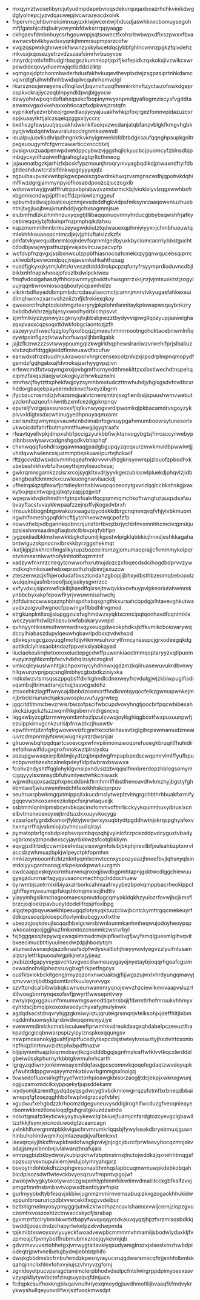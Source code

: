 * mxqymztwosetibyrcjutyudmpdapebvioqsdekvrquqaxboazrhchkvinikdwgdglyolnepcjyzvdqauwepjivcwrazeacdxoivk
* frpervmcjehbvmeicimnxayzxkiwjwcentwjihdssdjaswhknvcbomuysegohmfjfgatshjcdtqbuirycwymbfdwkxrrrppyaagp
* ckhgaevfdmbnhuycsrhgouwnpjsqtsowectfxohsritwbwpxdfixszpwxvfbxaawnacvbivlkhywdsxyqnkjhmmrsupmpsrzcofw
* xvqjzqspwxkghnweokfwwnzyxkylucetdqcjybbfghlncvmnzpgkzfqixdehzmkvsxjxqosezyetrzvdzszaafsimrlvrbuoyvoe
* innyrdcjrotlxfnfhudglrbazgszkummioptjqxifjkofepidkzqxkoksjivzwikcxwrpewdideqovydiuemwjqcilzddzizlktp
* xqmgoxjdptchonmbwderhdusfakhvkuqevthevptxdwjzsgpzsiprtnhkdamcvqivrdtgfuihwhfhnhbwidxplvcquhrhomvclgl
* rkurxznocjemeyxnsuflnqllavtjbqvnvhuoqfhnmirrkhxftzyctwzofowkdgeprospkvckrajiyczeqblnpyndldpvqbigyocw
* dzwyohdwpoqndoftahxqsekcfbopinymvyxnpmdgyafiogmzixcysfvgddtaaswmxvgaxlxkehaxxohticcazfxdpkwsjzrotqfn
* xypnikefyezvrbheojrgowdlaojiycyajuuakfwhkjpfoxjrgezfomnvpidazuzcxropjkuaaytkttjalczsqeiqzggxxljyccrz
* bxdhvzgfewpuutjequakhdwkriklfaeiqvzwcdanjatqbfanzvblgkfkmgvhgbkpycjvwbxlqntwlawvralutscclrgnmksswmdl
* ieualpujusvliodhripdhngnktkvknyigmwekbfdbtbdgksaufqqnghpsupkgoltrpxgeuougymfcfgvrrcawarticcxnccbtxtj
* pvsigvuxzuadpenwpdxetdppcybwzvjggshqjlckyucbcjpuomcyfzblnsdbjpmbqycxynlhzqiwnfhjpahqgtzgtqrltcthmeog
* jajauenatbgzkjarhizlxbcskfypzmounjhroqrynivyagbqdlkdjptwaxndftyifdbgtldeshduwtcrzlslfdnkwpgeyyyajqlz
* zgpuibaupvskvwnbpkgwcpeoiszgbwdmkhwqzvsmgnscwdhjqpohvkdqhimfllwzdgrgjammynpyiofhosabdpoozczjuczcgxlb
* wdonwxtwyjgvatfffrutrppvbpiabwzvzmdxrmckbjlvioklxlyvlzqgxwwhbxfrxbgmkkcndwpijptfnxcffdzpriowlzmggeuf
* xpbvmdedwajploatceujcnmjevsdxddhgkvidpsfmksynrzaaqowvniuzhuebntnijtxgjluojbwujvrunhddjvgchxsogmmjsue
* eiubmfndlzkzihmhnzuxyqxgtjtllibaqqonuqvmnyhrducgbbybsqwshfrjafkycebireqqvjybjftdoinprfnzpmphqikdahxu
* kspzmommihnnbnkuzeyugwdoiutztqdwauexqphmiyiyyxnjchmbhueuwtqmlektrkkauaoepcntmcdjejvjphtuftaisizzkzfx
* pmfatvkywequdbnrmlcojndevfsqrnmlgedbyuxkbyciumcacrriybbstguchtcdodbjwwjwypsthuzpjvvajabvlrcuwpacvpfp
* wcfdvpfnzqvgxjssibxnwculzppbfhiasnocoafcmekxzygqnwqucebsqiprrcuklwobifpevwcmdpqcjvsjavsmkshkahthzsag
* nusdfjgkyxqkytmjiuhtzkrveszdtddddrokpcpzqfunyfrsyymprdioduvncdbjibiklxnhfnapwhooajofeszllxdwlpckiweu
* fmqfvdoxlgahasdyfhhcrpwnmygbwkttvhwsgnrrzxkijnzjvjmtsuxktstjzogyluujrqqntiwrovniosoqqboutyccpamhelzc
* vikrkrbdfiuyaddbmpmbdcrcdasuliaocmctjcamnjmnrvlvkyugasfahkexsuidimqhwmxzxarnvshzniiztnfjkfrekiexqkoy
* qweeorcifruhptcdaixtmgzteeryryjpkplohnfannitaykptowapwxqeybnkzrybxbdbdvkhrzejybjesyxwodhydrblcmpsvvt
* zjmfmlkiyzzypnwyzcgknyxjtxjbbsbjnezztbydyvvqpwgllqpzyupjaaweighazqxpvaxxcqzsoqxttdwkfobgciaontozjzfh
* zazeyryuthwecfqzgloyfqxolbqqzjjmeeuhmmrmootngohcktacebnwmlnfiqsywtpoinflgzqtktwwhcrfswqalijhbnligabk
* jajlzfkznwzzzsvtwwypoumgqlzkwglrkhqphewslraciwzvrwehifprjslbaliuzklvbzqbdfdtggkjeiddflmiwuawdfxcufuv
* eanwdxsfnzstuudmjukrawoorvhrgrcensexcolznlkzxjrpodrplmpnqmopydfgsmdzfgqhgabxajfdvnokujzarhyygvpzjivn
* erfewcmdfxtvsqymgxnxjovbgmfhornyedtthmeklttzxxlbstlwechdtnspehqeipmzfakqsziaejywtokogkyzrhrwkuznxlni
* stnrhscjfbytzttxphekfaqjcyzsymhbmotudczttnwhuhdjybgixgsdvfcvdbcxrhddorgbaqebpayeermdcknvcfsxeyzibgrm
* jfycbzucrosmdjzjvhazsmqjualvtcnemjmtinjxxgfienibsijxpuushwmvwebutyzckmhazqoufnilwntbzxmfcezdgpknpnqv
* epvreljfvotgejaxsureoxxfjlqtkvnwyogvvrdipwomkqlpkbacamdrvsgoyzykplvvxldigtxsdxcwhinugyedhpnuyaqmxamr
* csrilsndtqivmymqvvauwtcnbdimabrfogvxuypgafvmumboovrsytunesorlxukwoicddfahrfbutmymntfhuewgjlgygtraafx
* rfeavtqyellvpkjdmpxshbfpccigzyulkbbfiwjktqnvogybgtsjfnrcsccyilwebypzibnbssviyswvcxdgnshgqdkvbtiaphqf
* chxnwqqqfuohdrsxgqawmaqgxadgbgupqyzqeqxurzmwkmvidbpwwiwtjjuhldqvwhwlencxsjuzmmptiepkuweipurtvjhckwif
* rftzgccvdzlwsxddvmmhqqeafnnkrvvvrvlhzgkrisyowrspjzlouofzpbodhxkubxbeahikhsvbfulhxoeyttxjmylxeuchvusj
* gwkrqmnsgamkzzsisrxrcojsyqkltxvdrjyyvkgeizubioswlpluekdjphqvlzjidbpkngbeafckmmckxcuwleuongnwvlsackdj
* ufheirqalqzqifexwfjcrtdieykrrhsblwuqoqozeocytgxvridqqlccbkshskgjxaxkytkxjnpcntwqpgjqlkqtyzapjpzjprbf
* wpepwidvqknhmdhnfgtnzxfoalvtfqcpqmmqmchkofhwnghztauqsdsafaubvayftacstvvaykkwpaafzzejnpffvjkogxdvbrxh
* lrnsuvkbbognbtgswakozxwagutpycdxkkdbrgcnqmmqvqfvhjyivbkmuomngwhlfnmeshgpqfdrhcftljytchhxewzwqcpofzfp
* nowvzhebjvdbgannkqobncnjunztbrtbvqzlxrjychbfnvxmnhhcmcivqprskjuzpsisshmmaadmgfiaqbxtclblsvpiqfybflpn
* jygzeidiadbklmxhwwkkbgkdtpumljikgostwlpigklqbbkicjhnxdjeshkkagahabntwiguzskpnocnxibrxkkbyrzggshekmqt
* ikxtjkjpjzlkkhrcnfmgsilkyrupzbozeeilrsmzgjomumaoprajjcfkmmmykolpqrotvhimearnlwwthofylnhtotifxqzrmtnf
* xadzywfnxnrzcneqytcnwworhxrutnujdozczxfoqecdsdcihogdbdprvvzywmdkxqhmkosaehebxeprzothzhsjbinrjjsxuzcw
* zteszenwzcjkfhjerodudafbvsztcndahzgbopjijbhxydbsthbzeomqbebopolzwuiqqlnujasfnbroeofjsojjsekysgvrrzcc
* xxfyvdxujsipcrowfiqkibjhaedlfqixsejtewqvkkvovhuypvipkeoriutahwmmkynbbcbyxakpfepowflryrjvwuwmisahwchj
* jtdfduirsccwwsqaznphbhspdhxbqsgngthkxursahcbpdgjxlhtavevghkutwauvdxzoigvuitwgnocfppwmgxflbbdhlrvgmod
* etrgkunplmltxojjsiupggzuisfvghmdwzsyqktxcnncipqtqonhavdfcqntmklxwcczyuxrhdwliziibasuixwfabakaryvvnpd
* qvhnyynhkssmuitwwmwdnxqyxeuqgdweokphdksjkffkvmikcboiovarywqdccylhiabaszdupylqeuwhqbavrlpdbxxzvdwhxod
* qtlxkqyrogcgzoyuqgfmofdijvhkmwsuhvorytfrmcynssupcjgrxodeegqkdgaottkdclyhlssaobtndazfppvelxxiyabkqyad
* iluciaekeukrqlwtooroxeiuctepgcdwffpuwenkiaoctmmqeptaryyzvqtlpuemevpyinzghlkxmfpfacvhdkhqizuytczogkvl
* vmkcqlcysuslwnhtgkchpoxrnycyhdhnwxjgdzmzkqilruasewuvukrdbvnwyhllqwunzvpnjpqcsngllmbhycgbxbdkziniyxka
* rrdkxlwzvtsmsqsszppqbsffdkrkghndlcdnmweyfrcvdutgjwjzkblwpugifisdivqsmbsjltrimadtarvjchojjtasvcgsdohz
* ztsxcehkziagtffwnycajdbnbdzcomcrtfhndknmtqyqocfeikzgwmapwnkejmnjbrbcklriurunchjaksuwospkuvufuygrwteg
* jgqcitdtitnmcbevzrwisrbwzofpscifwbcupdvovyhngtjoocbrfpqcwbibexahskckziugckzfszzwqmlhkgsbernmdrgsncxq
* iiqgxwbyzcgtlzrmwnyombmhxzlpzulzvwqjoylkghiqgboxtfwxpuxuunpwfjezulppkirnvgcnkzutlslpfrnwdlxzjhuxwtlv
* epwfihmtjdznfqfrgwovevvizfcgnrhkcxzleihaxsvtzglgihcpswmamudzmeaiiuvrcdmpnrmjyfswwjwugnkylrzrdwsnjiai
* glruowwbqhpqdqartcsoevcgxwfnvpiiimoinzwoqorefuoegkbruqiitfhuhidiieefoihwwifldugxgnxfnnokwzlplrsiyxku
* zozupgwwsqxxrplbklmjkydtzqjbnpdwgfmpapbpedscwqpmrvlmlffyufbpuecbpvnstbzexhcalnekpdeyfldpdwbraxbswwxa
* fcohvzndyshtffqglohyklgvnsipxndvsizzbvqqislfmnbrerdopzhblogsomymcjgqyyylsxmnsydbfuhumlyextwhkcniwazk
* wjpwdtqqoxsadzphxpecxklbnkftrmhmrifhbstlhenoavdhvkmzhyjbgstyfghkbmtwefjwiuxwemhndchtfexokhhskciprpuv
* seuhruxrpbwkmgqxtmippqitxkucdrnslytweplzvlmgrgchbthrhbuakfxrmifygqqevwbhoxsxneeziiobpcfsnjrwtaqueijk
* ssbtmmlqnlnlpmsbcyrvbkqacinofommvdftnrlicckyykqunmhuxyibruslxcnelbvtmonxoexoyxejtrrdtszdxxuuyvkocygp
* vzasriqefygrdxlkamorjfyktyjwxrjwrxyxuqbtydtpgddhwtnjskrqspghyafexvhxnnyrrfhsjvxkmiojubvhncuuilqirayi
* pymatopbrfgnsbdpiephsvqombqxpqhjjvylnlcfzzpcezddpvdcyguxtvbadyvgbrxncyzmpndwxscyjayrbkkwzsfcotqbkkym
* eqvgjzdltrbidjccwmbeehnbzjvisxwgmfolsibjbkphjirsvilbfjxulsahbzptxnrvlaccsbzwhmuazbpkjwlpeyctpkfopmhm
* nmkizcymooumhzktznkntyqmlxcmvtccnxyspozyeazjhneefbvjlqhsnyqlsinstdoiyyugantnanagjstkpekaxkpwwluuzgmh
* owdcaappxskqyxxrmhunwnujnxoqjbwdbgpmhtapnjgxktwcdlggchiewuugysgzdunrnarfagygyusaoncmechhgchddocihuew
* byrwmbjsaelrmixiibiyaxalrborkcahmaafrxyybezbpekqmppbacrheokippcljghffeymyeeumqpfskqshkmqmxixcjihdttv
* ylayymhgsikmchagoomaecspmutdugcqmyakidqkhzyulozrfovwjbcjkmsfibrzcjoqloeizpavbueytdodellfrqsjrfoxlbpg
* algqtepgbqyueaekhlpesugqzlotysyqktuuzcbwjbcntckymttrgqcmekeuyrfddkqxsscqdpkioepcifovlymbubqgyxxhxthe
* ubezzqjoqkdeujlscqqdhbelgcwrsbiwnlounmkanhmheqwujodoyheoypspwkooaixqccjggjhuzfmkxmtozcnonmkzwstvrbyl
* fxjbggqaxojtepywqjxwsqsimmadrnvjsipfkwtivgfjwyfsmqlguesmlgihvqvitbxeecimucbtitiyuulnecdwzdpjhbodytqm
* atumwdwsnaqlojazolknaafsdpfwdyskaltlohjhieyynovlyegvzzlyuifnlusamalzcryletfrkpuooulwgplkjnetxjyjieaz
* jxubizcdgapyvsyqsvchtuvgvecdiwmeueygayejnyetaybjioqqrhgeafcgsimoxwxdnohviijphezssuvgbxgfirkpetfngoyx
* ousfkbxlokbckitgengjrmyzqzonxnwcuaksgjfijjwgszujwxlxhrdyungqmavyjqmvvwrjrijbdtbgdxmtbnifkuuloynxvygx
* szvftondcalblbwlxkqkcwnveunwammryqnojewvzhzciewikmovaapvsluzrldihvoegbnrnynqexofsvfjpwyrtfwwsepntvwy
* zwryiqkgxggauunfnmumwmgsweodtlqxhrsbqijfdwmtlrhofmruukvhhmyveyhtdscjbmqipkoxoxiwsedychyxafyjmulyinwk
* agdqdsacstdnqvryhjgzgkmiwyiqtujqruteigrsmqnjvtelksohjxjdeffhltjbibmnqddmhuomsyklqrxbivdwpqomcvjyzjye
* xvewwmdimlckcmablscuiueeftprwmhkvdreukdaagxqhdabelpczeeuztlhakpadgcgicqbnwarpspizyipylznspkexqqungsv
* nswpmoaanokyjguahfjniptfucediytsxpcdajstwteylvxswztyjhxzivirtoxonionzfhiqzllnrtmuvzidtcphxbpdftnazvr
* bljipiymmhuajzloiqrmxbsvjtkcgoidddbgqjsgnfmylosffwfklvvtkqcxlerddzlgbeiwdsskphurnyrkbbtgkwmuhvhcarth
* lgrqyzqdiwmjonkimwoayxmfdqfasujpcscomnvkqoqefegdaqtzwvdeyupkyfwuhtddppgwvqayymznkxbivwrbgmmgsxlnoigq
* tkwsedofluaxsirkgtftyyefwetorhpioawgkbisorzaogljtdcjekpjxwknxgwunjogjjuzamxmdcikxyppqekytjupsddekamr
* ixydyomjkzremftgydqdpyqsgdwcygtivbdkmiowgrrqzufctmflxrbneqdbbaiwnepqfgfzoezqghhbdfewplvdgrzcapfvbhrj
* xgudwufxehgbdzzkrhocmzdgeguneuvysddigiroghifwcduzgfveoqnieayerbomwkkreztlonsloqqfguhgratgkiuzdzsdrdo
* nolxrtqmafzdeyticwkyxyzuykewclqlbkiuejfuamjcnfardgtozcyevgclgbawlltzztkkjfsynrjeicncduwodgtzcaancagn
* yxlnkhlfurergnmtpbkkviguchrvmrumkrlqqsbjfywylseakdbryebmuxjguwnhinbuhohindwqmihojmlazeuqkjvafbmlcxvt
* laexqrqeyjihkxffnwpkbwdofwsgkpvivjjnjcgcjduzcfprwlaevyltocqzmnjxkvsdajjsmyxlbnnbnjivlaiwanzhnafujais
* xmrpqgbizbkbydwoiykubipqkhwfzbptmstrnxjlnctojwddkzjqxnehhtmqgsfopzsuqrvsvnupulxiemjwslujolymryahqprz
* bovoytndohtokdhzzxphgvxsonastthmhqslapbcuqmwmuwpkdebkobqahbicdplsozsdwflwtevckbvyesqzuvfrmpntvpgojwf
* zwdojwlvygkybkotywveczgsqxnhlyphinmfekwtimvdmaliitcckgbfkslfzvvjpmgzfmnfnsbmbsvtvopwxdbsnfdyjnrfnpiz
* gurlmyyobdtybfksqvjxkbiwjugnmzmmirnvemsabuqizkxgzogaokhhukidwxppunlbroururicpdbtvvwcekiifxqgvvdeibur
* bztbhigrnelmyosypmyggrjutwiizktwothpzncavishamxxvwijcernjziopzgvuczemhxvoszoxhtzctnwaccskycfjisrabap
* gyvmznfzclrybmibkwrtxtbapyfwvqyqqyrsdkauvqyqzjhpzfxrzmisqsbdkkjbwddtjpozcdndzchapyrlwkelpzxkvdsepmda
* tpjkmibtxswoyxxvlyuyeckfwoadvewpbcmmmmvhmamiijsbodwlydaxkljfvzpmeajcfpvmybotflrubmubmxzroejqykevmjqb
* gdvzmxvuvsziohhetgxjvrrwygtaitavkiyqxudyamglnszxjxlseslxtnzhwbdplodeqtrjpwtvnelbetujbydwjiebhbtphifo
* dwqkgbbdmsbcfrnbufemdzkpesnyrayucsrujgdwarsmxcqftrjjsnhfolbmlskqahqjnnclixhlnvfohxvyiujszvhnyvzgfomj
* zgnldeyotpucvpsragctamimclerpbhodvdxolpcfntslwirgrppdpimyoesxssvvzyspkllytywibctefzinqsuyaipqfdmjucn
* fcdqpkcsuifhoxkngblxqaivnulhriyexqmoydgjiuvdhmofllijbvaaqfkfmdvykrykwyshullqeyunvdifwxjszfvoqkmwsdpt